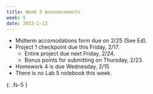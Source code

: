 ```yaml
---
title: Week 5 Announcements
week: 5
date: 2023-2-13
---
```


* Midterm accomodations form due on 2/25 (See Ed).
* Project 1 checkpoint due this Friday, 2/17.
    * Entire project due next Friday, 2/24.
    * Bonus points for submitting on Thursday, 2/23.
* Homework 4 is due Wednesday, 2/15
* There is no Lab 5 notebook this week.

{: .fs-5 }
